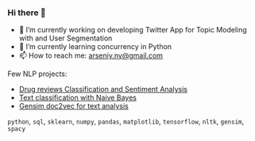 ### Hi there 👋

- 🔭 I’m currently working on developing Twitter App for Topic Modeling with and User Segmentation
- 🌱 I’m currently learning concurrency in Python
- 📫 How to reach me: arseniy.ny@gmail.com

Few NLP projects:

- <a target="_blank" href="https://github.com/arseniyturin/Drug-Review-Classification">Drug reviews Classification and Sentiment Analysis</a>
- <a target="_blank" href="https://github.com/arseniyturin/nlp_multinomial_naive_bayes">Text classification with Naive Bayes</a>
- <a target="_blank" href="https://github.com/arseniyturin/doc2vec">Gensim doc2vec for text analysis</a>

`python`, `sql`, `sklearn`, `numpy`, `pandas`, `matplotlib`, `tensorflow`, `nltk`, `gensim`, `spacy`

<!--
**arseniyturin/arseniyturin** is a ✨ _special_ ✨ repository because its `README.md` (this file) appears on your GitHub profile.

Here are some ideas to get you started:

- 🔭 I’m currently working on ...
- 🌱 I’m currently learning ...
- 👯 I’m looking to collaborate on ...
- 🤔 I’m looking for help with ...
- 💬 Ask me about ...
- 📫 How to reach me: ...
- 😄 Pronouns: ...
- ⚡ Fun fact: ...
-->
